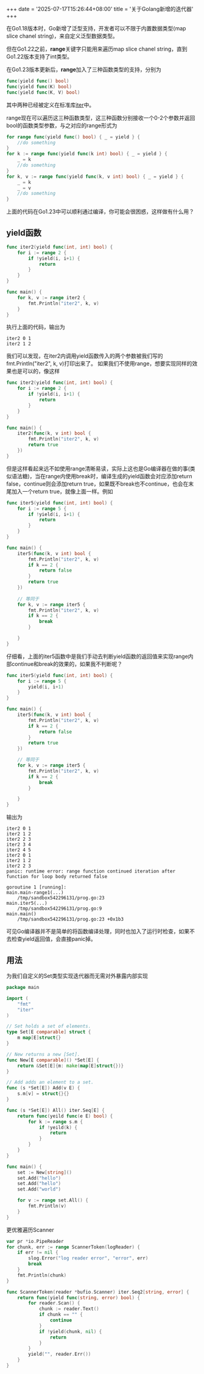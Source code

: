 +++
date = '2025-07-17T15:26:44+08:00'
title = '关于Golang新增的迭代器'
+++

在Go1.18版本时，Go新增了泛型支持，开发者可以不限于内置数据类型(map slice chanel string)，来自定义泛型数据类型。

但在Go1.22之前，**range**关键字只能用来遍历map slice chanel string，直到Go1.22版本支持了int类型。

在Go1.23版本更新后，**range**加入了三种函数类型的支持，分别为
```Go
func(yield func() bool)
func(yield func(K) bool)
func(yield func(K, V) bool)
```
其中两种已经被定义在标准库[iter](https://pkg.go.dev/iter#pkg-types)中。

range现在可以遍历这三种函数类型，这三种函数分别接收一个0-2个参数并返回bool的函数类型参数，与之对应的range形式为
```Go
for range func(yield func() bool) { _ = yield } {
	//do something
}
for k := range func(yield func(k int) bool) { _ = yield } {
	_ = k
	//do something
}
for k, v := range func(yield func(k, v int) bool) { _ = yield } {
	_ = k
	_ = v
	//do something
}
```

上面的代码在Go1.23中可以顺利通过编译，你可能会很困惑，这样做有什么用？
## yield函数
```go
func iter2(yield func(int, int) bool) {
	for i := range 2 {
		if !yield(i, i+1) {
			return
		}
	}
}

func main() {
	for k, v := range iter2 {
		fmt.Println("iter2", k, v)
	}
}
```
执行上面的代码，输出为
```
iter2 0 1
iter2 1 2
```
我们可以发现，在iter2内调用yield函数传入的两个参数被我们写的fmt.Println("iter2", k, v)打印出来了。
如果我们不使用range，想要实现同样的效果也是可以的，像这样
```go
func iter2(yield func(int, int) bool) {
	for i := range 2 {
		if !yield(i, i+1) {
			return
		}
	}
}

func main() {
	iter2(func(k, v int) bool {
		fmt.Println("iter2", k, v)
		return true
	})
}
```
但是这样看起来远不如使用range清晰易读，实际上这也是Go编译器在做的事(类似语法糖)，当在range内使用break时，编译生成的yield函数会对应添加return false，continue则会添加return true，如果既不break也不continue，也会在末尾加入一个return true，就像上面一样。例如
```go
func iter5(yield func(int, int) bool) {
	for i := range 5 {
		if !yield(i, i+1) {
			return
		}
	}
}

func main() {
	iter5(func(k, v int) bool {
		fmt.Println("iter2", k, v)
		if k == 2 {
			return false
		}
		return true
	})
	
	// 等同于
	for k, v := range iter5 {
		fmt.Println("iter2", k, v)
		if k == 2 {
			break
		}

	}
}
```
仔细看，上面的iter5函数中是我们手动去判断yield函数的返回值来实现range内部continue和break的效果的，如果我不判断呢？
```go
func iter5(yield func(int, int) bool) {
	for i := range 5 {
		yield(i, i+1)
	}
}

func main() {
	iter5(func(k, v int) bool {
		fmt.Println("iter2", k, v)
		if k == 2 {
			return false
		}
		return true
	})

	// 等同于
	for k, v := range iter5 {
		fmt.Println("iter2", k, v)
		if k == 2 {
			break
		}

	}
}
```
输出为
```
iter2 0 1
iter2 1 2
iter2 2 3
iter2 3 4
iter2 4 5
iter2 0 1
iter2 1 2
iter2 2 3
panic: runtime error: range function continued iteration after function for loop body returned false

goroutine 1 [running]:
main.main-range1(...)
	/tmp/sandbox542296131/prog.go:23
main.iter5(...)
	/tmp/sandbox542296131/prog.go:9
main.main()
	/tmp/sandbox542296131/prog.go:23 +0x1b3
```
可见Go编译器并不是简单的将函数编译处理，同时也加入了运行时检查，如果不去检查yield返回值，会直接panic掉。
## 用法
为我们自定义的Set类型实现迭代器而无需对外暴露内部实现
```go
package main

import (
	"fmt"
	"iter"
)

// Set holds a set of elements.
type Set[E comparable] struct {
	m map[E]struct{}
}

// New returns a new [Set].
func New[E comparable]() *Set[E] {
	return &Set[E]{m: make(map[E]struct{})}
}

// Add adds an element to a set.
func (s *Set[E]) Add(v E) {
	s.m[v] = struct{}{}
}

func (s *Set[E]) All() iter.Seq[E] {
	return func(yeild func(e E) bool) {
		for k := range s.m {
			if !yeild(k) {
				return
			}
		}
	}
}

func main() {
	set := New[string]()
	set.Add("hello")
	set.Add("hello")
	set.Add("world")

	for v := range set.All() {
		fmt.Println(v)
	}
}
```
更优雅遍历Scanner
```go
var pr *io.PipeReader
for chunk, err := range ScannerToken(logReader) {
	if err != nil {
		slog.Error("log reader error", "error", err)
		break
	}
	fmt.Println(chunk)
}

func ScannerToken(reader *bufio.Scanner) iter.Seq2[string, error] {
	return func(yield func(string, error) bool) {
		for reader.Scan() {
			chunk := reader.Text()
			if chunk == "" {
				continue
			}
			if !yield(chunk, nil) {
				return
			}
		}
		yield("", reader.Err())
	}
}
```